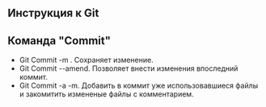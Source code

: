 ## Инструкция к Git

## Команда "Commit"

 * Git Commit -m . Cохраняет изменение.
 * Git Commit --amend. Позволяет внести изменения впоследний коммит.  
 * Git Commit -a -m. Добавить в коммит уже использовавшиеся файлы и закомитить измененые файлы с комментарием.
